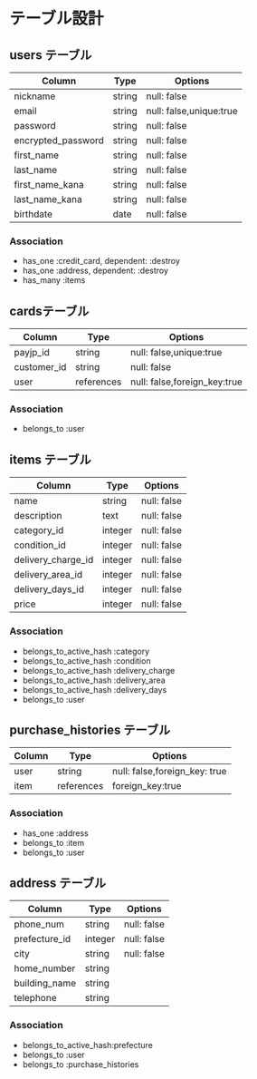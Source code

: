 # テーブル設計

## users テーブル

| Column             | Type    | Options                 |
| ------------------ | ------- | ----------------------- |
| nickname           | string  | null: false             |
| email              | string  | null: false,unique:true |
| password           | string  | null: false             |
| encrypted_password | string  | null: false             |
| first_name         | string  | null: false             |
| last_name          | string  | null: false             |
| first_name_kana    | string  | null: false             |
| last_name_kana     | string  | null: false             |
| birthdate          | date    | null: false             |

### Association

- has_one :credit_card, dependent: :destroy
- has_one :address, dependent: :destroy
- has_many :items


## cardsテーブル

| Column          | Type       | Options                      |
| --------------- | ---------- | ---------------------------- |
| payjp_id        | string     | null: false,unique:true      |
| customer_id     | string     | null: false                  |
| user            | references | null: false,foreign_key:true | 

### Association

- belongs_to :user


## items テーブル

| Column             | Type      | Options                      |
| ------------------ | --------- | ---------------------------- |
| name               | string    | null: false                  |
| description        | text      | null: false                  | 
| category_id        | integer   | null: false                  |
| condition_id       | integer   | null: false                  |
| delivery_charge_id | integer   | null: false                  |
| delivery_area_id   | integer   | null: false                  |
| delivery_days_id   | integer   | null: false                  |
| price              | integer   | null: false                  |

### Association

- belongs_to_active_hash :category
- belongs_to_active_hash :condition
- belongs_to_active_hash :delivery_charge
- belongs_to_active_hash :delivery_area
- belongs_to_active_hash :delivery_days
- belongs_to :user


## purchase_histories テーブル

| Column     | Type       | Options                        |
| ---------- | ---------- | ------------------------------ |
| user       | string     | null: false,foreign_key: true  |
| item       | references | foreign_key:true               |


### Association

- has_one :address
- belongs_to :item
- belongs_to :user

## address テーブル

| Column        | Type       | Options     |
| ------------- | ---------- | ----------- |
| phone_num     | string     | null: false |
| prefecture_id | integer    | null: false |
| city          | string     | null: false |
| home_number   | string     |             |
| building_name | string     |             |
| telephone     | string     |             |

### Association

- belongs_to_active_hash:prefecture
- belongs_to :user
- belongs_to :purchase_histories